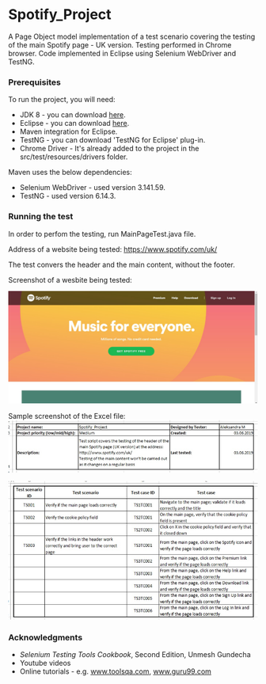 # Spotify_Project
A Page Object model implementation of a test scenario covering the testing of the main Spotify page - UK version. Testing performed in Chrome browser. Code implemented in Eclipse using Selenium WebDriver and TestNG.

### Prerequisites
To run the project, you will need:

* JDK 8 - you can download [here](https://www.oracle.com/technetwork/java/javase/downloads/jdk8-downloads-2133151.html).
* Eclipse - you can download [here](https://www.eclipse.org/downloads/packages/).
* Maven integration for Eclipse.
* TestNG - you can download 'TestNG for Eclipse' plug-in.
* Chrome Driver - It's already added to the project in the src/test/resources/drivers folder.

Maven uses the below dependencies:
* Selenium WebDriver - used version 3.141.59.
* TestNG - used version 6.14.3.

### Running the test
In order to perfom the testing, run MainPageTest.java file.

Address of a website being tested:
https://www.spotify.com/uk/

The test convers the header and the main content, without the footer.

Screenshot of a wesbite being tested:

![alt text](Spotify_Project/images/spotify.jpg)

Sample screenshot of the Excel file:
![alt text](Spotify_Project/images/excel1.jpg)

![alt text](Spotify_Project/images/excel2.jpg)

### Acknowledgments
* _Selenium Testing Tools Cookbook_, Second Edition, Unmesh Gundecha
* Youtube videos
* Online tutorials - e.g. www.toolsqa.com, www.guru99.com
